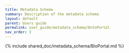 ```yaml
---
title: Metadata Schema
summary: Description of the metadata schema
layout: default
parent: Users guide
permalink: user_guide/metadata_schema/OntoPortal
nav_order: 3
---
```



{% include shared_doc/metadata_schema/BioPortal.md  %}